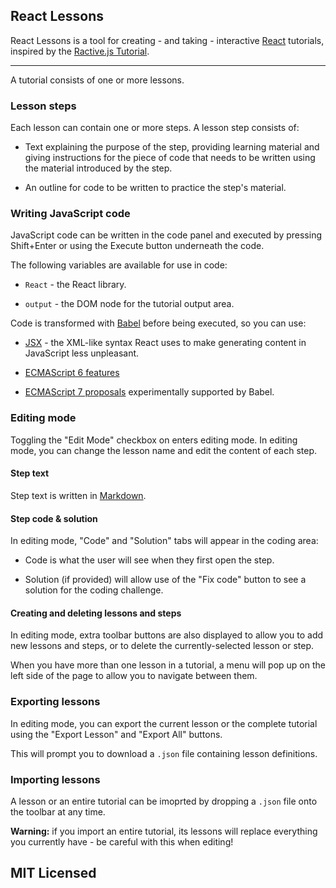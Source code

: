 ## React Lessons

React Lessons is a tool for creating - and taking - interactive
[React](http://facebook.github.io/react/) tutorials, inspired by the
[Ractive.js Tutorial](http://learn.ractivejs.org).

----

A tutorial consists of one or more lessons.

### Lesson steps

Each lesson can contain one or more steps. A lesson step consists of:

* Text explaining the purpose of the step, providing learning material and
  giving instructions for the piece of code that needs to be written using the
  material introduced by the step.

* An outline for code to be written to practice the step's material.

### Writing JavaScript code

JavaScript code can be written in the code panel and executed by pressing
Shift+Enter or using the Execute button underneath the code.

The following variables are available for use in code:

* `React` - the React library.

* `output` - the DOM node for the tutorial output area.

Code is transformed with [Babel](http://babeljs.io) before being executed, so
you can use:

* [JSX](http://facebook.github.io/react/docs/jsx-in-depth.html) - the XML-like
  syntax React uses to make generating content in JavaScript less unpleasant.

* [ECMAScript 6 features](http://babeljs.io/docs/learn-es2015/#ecmascript-6-features)

* [ECMAScript 7 proposals](http://babeljs.io/docs/usage/experimental/)
  experimentally supported by Babel.

### Editing mode

Toggling the "Edit Mode" checkbox on enters editing mode. In editing mode, you
can change the lesson name and edit the content of each step.

#### Step text

Step text is written in [Markdown](http://daringfireball.net/projects/markdown/basics).

#### Step code & solution

In editing mode, "Code" and "Solution" tabs will appear in the coding area:

* Code is what the user will see when they first open the step.

* Solution (if provided) will allow use of the "Fix code" button to see a
  solution for the coding challenge.

#### Creating and deleting lessons and steps

In editing mode, extra toolbar buttons are also displayed to allow you to add
new lessons and steps, or to delete the currently-selected lesson or step.

When you have more than one lesson in a tutorial, a menu will pop up on the left
side of the page to allow you to navigate between them.

### Exporting lessons

In editing mode, you can export the current lesson or the complete tutorial
using the "Export Lesson" and "Export All" buttons.

This will prompt you to download a `.json` file containing lesson definitions.

### Importing lessons

A lesson or an entire tutorial can be imoprted by dropping a `.json` file onto
the toolbar at any time.

**Warning:** if you import an entire tutorial, its lessons will replace
everything you currently have - be careful with this when editing!

## MIT Licensed
